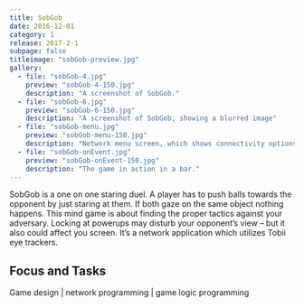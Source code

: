 ```yaml
---
title: SobGob
date: 2016-12-01
category: 1
release: 2017-2-1
subpage: false
titleimage: "sobGob-preview.jpg"
gallery:
  - file: "sobGob-4.jpg"
    preview: "sobGob-4-150.jpg"
    description: "A screenshot of SobGob."
  - file: "sobGob-6.jpg"
    preview: "sobGob-6-150.jpg"
    description: "A screenshot of SobGob, showing a blurred image"
  - file: "sobGob-menu.jpg"
    preview: "sobGob-menu-150.jpg"
    description: "Network menu screen, which shows connectivity options."
  - file: "sobGob-onEvent.jpg"
    preview: "sobGob-onEvent-150.jpg"
    description: "The game in action in a bar."
---
```


SobGob is a one on one staring duel. A player has to push balls towards the opponent by just staring at them. If both gaze on the same object nothing happens. This mind game is about finding the proper tactics against your adversary. Locking at powerups may disturb your opponent’s view – but it also could affect you screen. It’s a network application which utilizes Tobii eye trackers.

## Focus and Tasks
Game design | network programming | game logic programming